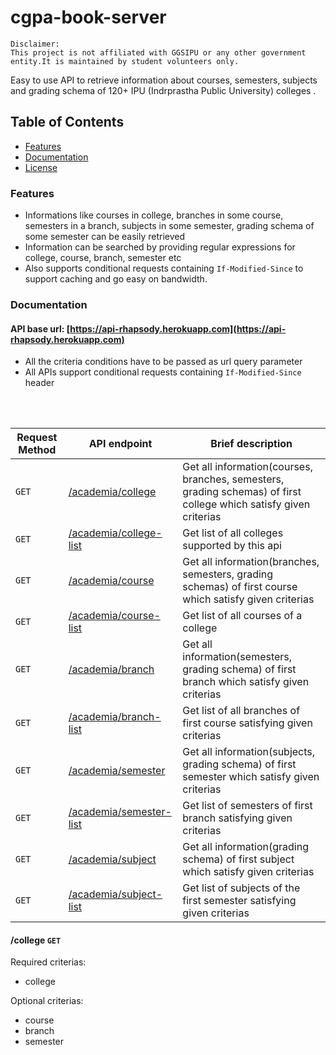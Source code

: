 # cgpa-book-server
```
Disclaimer:
This project is not affiliated with GGSIPU or any other government entity.It is maintained by student volunteers only.
```
Easy to use API to retrieve information about courses, semesters, subjects and grading schema of 120+ IPU (Indrprastha Public University) colleges .

## Table of Contents
- [Features](#features)
- [Documentation](#documentation)
- [License](#license)


### Features
- Informations like courses in college, branches in some course, semesters in a branch, subjects in some semester,
  grading schema of some semester can be easily retrieved
- Information can be searched by providing regular expressions for college, course, branch, semester etc
- Also supports conditional requests containing `If-Modified-Since` to support caching and go easy on bandwidth.

### Documentation
#### API base url: [https://api-rhapsody.herokuapp.com](https://api-rhapsody.herokuapp.com)

- All the criteria conditions have to be passed as url query parameter
- All APIs support conditional requests containing `If-Modified-Since` header 
 <br /> 
 <br />
 
| Request Method| API endpoint                  | Brief description                                                                                                                 |
|---------------|-------------------------------|-----------------------------------------------------------------------------------------------------------------------------------|
|`GET`          |[/academia/college]()          | Get all information(courses, branches, semesters, grading schemas) of first college which satisfy given criterias                 |                
|`GET`          |[/academia/college-list]()     | Get list of all colleges supported by this api                                                                                    |
|`GET`          |[/academia/course]()           | Get all information(branches, semesters, grading schemas) of first course which satisfy given criterias                           |                  
|`GET`          |[/academia/course-list]()      | Get list of all courses of a college                                                                                              |   
|`GET`          |[/academia/branch]()           | Get all information(semesters, grading schema) of first branch which satisfy given criterias                                      |       
|`GET`          |[/academia/branch-list]()      | Get list of all branches of first course satisfying given criterias                                                               |   
|`GET`          |[/academia/semester]()         | Get all information(subjects, grading schema) of first semester which satisfy given criterias                                     |        
|`GET`          |[/academia/semester-list]()    | Get list of semesters of first branch satisfying given criterias                                                                  |   
|`GET`          |[/academia/subject]()          | Get all information(grading schema) of first subject which satisfy given criterias                                                |   
|`GET`          |[/academia/subject-list]()     | Get list of subjects of the first semester satisfying given criterias                                                             |   


#### /college `GET`

Required criterias: 
- college

Optional criterias:
- course
- branch
- semester
